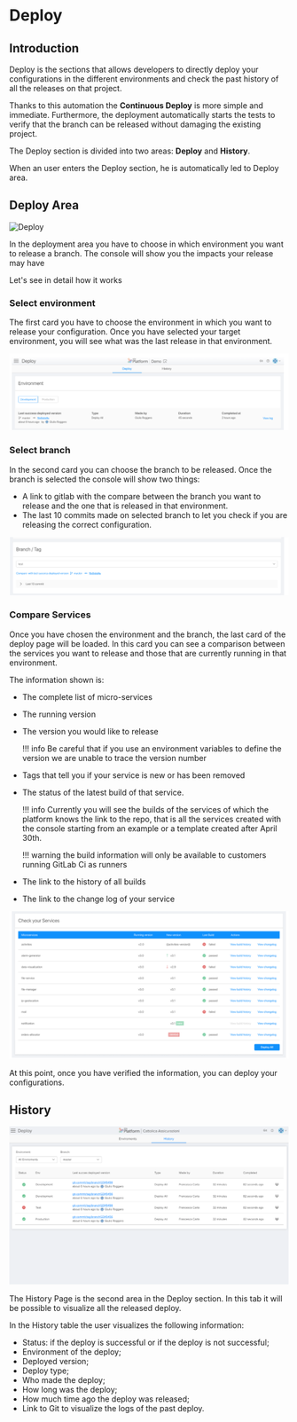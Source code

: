 # Deploy

## Introduction  

Deploy is the sections that allows developers to directly deploy your configurations in the different environments and check the past history of all the releases on that project.

Thanks to this automation the **Continuous Deploy** is more simple and immediate.
Furthermore, the deployment automatically starts the tests to verify that the branch can be released without damaging the existing project.

The Deploy section is divided into two areas: **Deploy** and **History**.

When an user enters the Deploy section, he is automatically led to Deploy area.

## Deploy Area

![Deploy]()

In the deployment area you have to choose in which environment you want to release a branch.
The console will show you the impacts your release may have

Let's see in detail how it works

### Select environment  

The first card you have to choose the environment in which you want to release your configuration. Once you have selected your target environment, you will see what was the last release in that environment.

![Environment](img/deploy-select-env.png)

### Select branch  

In the second card you can choose the branch to be released.
Once the branch is selected the console will show two things:

* A link to gitlab with the compare between the branch you want to release and the one that is released in that environment.
* The last 10 commits made on selected branch to let you check if you are releasing the correct configuration.

![Branch](img/deploy-select-branch.png)

### Compare Services  

Once you have chosen the environment and the branch, the last card of the deploy page will be loaded.
In this card you can see a comparison between the services you want to release and those that are currently running in that environment.

The information shown is:

* The complete list of micro-services
* The running version
* The version you would like to release  

  !!! info
      Be careful that if you use an environment variables to define the version we are unable to trace the version number

* Tags that tell you if your service is new or has been removed
* The status of the latest build of that service.

  !!! info
      Currently you will see the builds of the services of which the platform knows the link to the repo, that is all the services created with the console starting from an example or a template created after April 30th.  

  !!! warning
      the build information will only be available to customers running GitLab Ci as runners

* The link to the history of all builds
* The link to the change log of your service

![Compare Services](img/compare-services.png)

At this point, once you have verified the information, you can deploy your configurations.

## History

![History](img/deploy-history.png)

The History Page is the second area in the Deploy section. In this tab it will be possible to visualize all the released deploy.

In the History table the user visualizes the following information:

* Status: if the deploy is successful or if the deploy is not successful;
* Environment of the deploy;
* Deployed version;
* Deploy type;
* Who made the deploy;
* How long was the deploy;
* How much time ago the deploy was released;
* Link to Git to visualize the logs of the past deploy.
